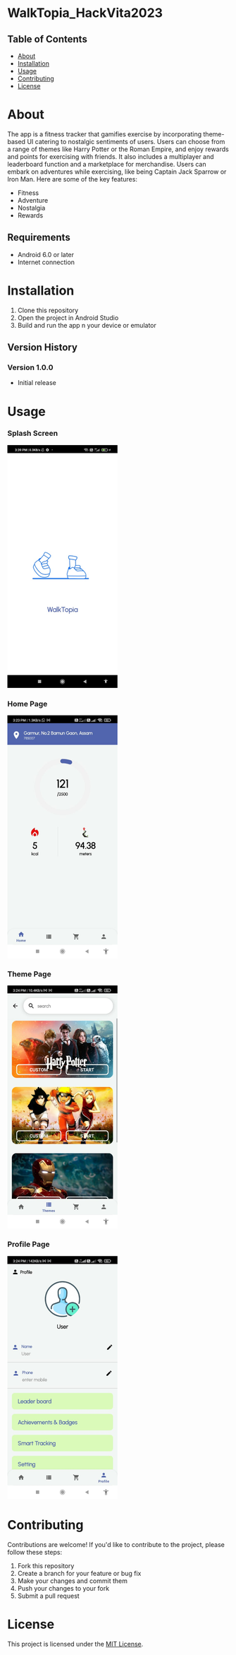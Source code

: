 # WalkTopia_HackVita2023

## Table of Contents

- [About](#about)
- [Installation](#installation)
- [Usage](#usage)
- [Contributing](#contributing)
- [License](#license)

# About

The app is a fitness tracker that gamifies exercise by incorporating theme-based UI catering to nostalgic sentiments of users. Users can choose from a range of themes like Harry Potter or the Roman Empire, and enjoy rewards and points for exercising with friends. It also includes a multiplayer and leaderboard function and a marketplace for merchandise. Users can embark on adventures while exercising, like being Captain Jack Sparrow or Iron Man. Here are some of the key features:

- Fitness
- Adventure
- Nostalgia
- Rewards

## Requirements

- Android 6.0 or later
- Internet connection

# Installation

1. Clone this repository
2. Open the project in Android Studio
3. Build and run the app n your device or emulator

## Version History

### Version 1.0.0

- Initial release

# Usage

### Splash Screen
<img src="Resources/app_screenshots/splash_screen.jpeg" alt="Splash Screen" width="250" height="550">

### Home Page
<img src="Resources/app_screenshots/home_page.jpeg" alt="Home Page" width="250" height="550">

### Theme Page
<img src="Resources/app_screenshots/theme_page.jpeg" alt="Theme Page" width="250" height="550">

### Profile Page
<img src="Resources/app_screenshots/profile_page.jpeg" alt="Profile Page" width="250" height="550">


# Contributing

Contributions are welcome! If you'd like to contribute to the project, please follow these steps:

1. Fork this repository
2. Create a branch for your feature or bug fix
3. Make your changes and commit them
4. Push your changes to your fork
5. Submit a pull request

# License

This project is licensed under the [MIT License](/LICENSE).
